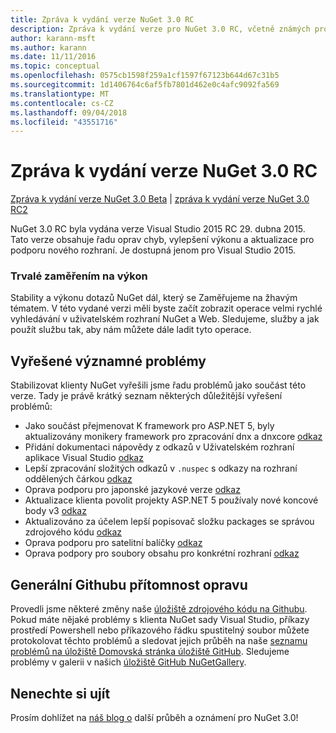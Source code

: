 ```yaml
---
title: Zpráva k vydání verze NuGet 3.0 RC
description: Zpráva k vydání verze pro NuGet 3.0 RC, včetně známých problémů, opravy chyb, nové funkce a chcete.
author: karann-msft
ms.author: karann
ms.date: 11/11/2016
ms.topic: conceptual
ms.openlocfilehash: 0575cb1598f259a1cf1597f67123b644d67c31b5
ms.sourcegitcommit: 1d1406764c6af5fb7801d462e0c4afc9092fa569
ms.translationtype: MT
ms.contentlocale: cs-CZ
ms.lasthandoff: 09/04/2018
ms.locfileid: "43551716"
---
```

# <a name="nuget-30-rc-release-notes"></a>Zpráva k vydání verze NuGet 3.0 RC

[Zpráva k vydání verze NuGet 3.0 Beta](../release-notes/nuget-3.0-beta.md) | [zpráva k vydání verze NuGet 3.0 RC2](../release-notes/nuget-3.0-RC2.md)

NuGet 3.0 RC byla vydána verze Visual Studio 2015 RC 29. dubna 2015. Tato verze obsahuje řadu oprav chyb, vylepšení výkonu a aktualizace pro podporu nového rozhraní.  Je dostupná jenom pro Visual Studio 2015.

### <a name="continued-focus-on-performance"></a>Trvalé zaměřením na výkon

Stability a výkonu dotazů NuGet dál, který se Zaměřujeme na žhavým tématem.  V této vydané verzi měli byste začít zobrazit operace velmi rychlé vyhledávání v uživatelském rozhraní NuGet a Web.  Sledujeme, služby a jak použít službu tak, aby nám můžete dále ladit tyto operace.

## <a name="significant-issues-resolved"></a>Vyřešené významné problémy

Stabilizovat klienty NuGet vyřešili jsme řadu problémů jako součást této verze.  Tady je právě krátký seznam některých důležitější vyřešení problémů:

* Jako součást přejmenovat K framework pro ASP.NET 5, byly aktualizovány monikery framework pro zpracování dnx a dnxcore [odkaz](https://github.com/NuGet/Home/issues/215)
* Přidání dokumentaci nápovědy z odkazů v Uživatelském rozhraní aplikace Visual Studio [odkaz](https://github.com/NuGet/Home/issues/232)
* Lepší zpracování složitých odkazů v `.nuspec` s odkazy na rozhraní oddělených čárkou [odkaz](https://github.com/NuGet/Home/issues/276)
* Oprava podporu pro japonské jazykové verze [odkaz](https://github.com/NuGet/Home/issues/253)
* Aktualizace klienta povolit projekty ASP.NET 5 používaly nové koncové body v3 [odkaz](https://github.com/NuGet/Home/issues/219)
* Aktualizováno za účelem lepší popisovač složku packages se správou zdrojového kódu [odkaz](https://github.com/NuGet/Home/issues/56)
* Oprava podporu pro satelitní balíčky [odkaz](https://github.com/NuGet/Home/issues/17)
* Oprava podpory pro soubory obsahu pro konkrétní rozhraní [odkaz](https://github.com/NuGet/Home/issues/18)

## <a name="github-presence-overhaul"></a>Generální Githubu přítomnost opravu

Provedli jsme některé změny naše [úložiště zdrojového kódu na Githubu](http://github.com/nuget/home).  Pokud máte nějaké problémy s klienta NuGet sady Visual Studio, příkazy prostředí Powershell nebo příkazového řádku spustitelný soubor můžete protokolovat těchto problémů a sledovat jejich průběh na naše [seznamu problémů na úložiště Domovská stránka úložiště GitHub](http://github.com/nuget/home/issues).  Sledujeme problémy v galerii v našich [úložiště GitHub NuGetGallery](http://github.com/nuget/NuGetGallery/issues).


## <a name="stay-tuned"></a>Nenechte si ujít

Prosím dohlížet na [náš blog o](http://blog.nuget.org) další průběh a oznámení pro NuGet 3.0!